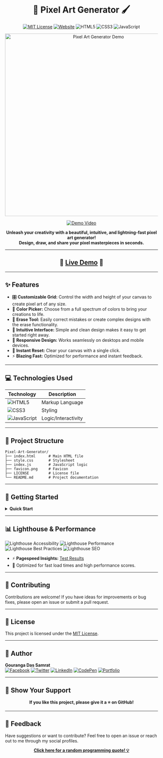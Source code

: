 <h1 align="center">🎨 Pixel Art Generator 🖌️</h1>

<p align="center">
  <a href="LICENSE"><img src="https://img.shields.io/badge/License-MIT-green.svg" alt="MIT License"></a>
  <a href="https://pixel-art-generator-liart.vercel.app/"><img src="https://img.shields.io/website?url=https%3A%2F%2Fpixel-art-generator-liart.vercel.app%2F" alt="Website"></a>
  <img src="https://img.shields.io/badge/HTML-5-orange?logo=html5" alt="HTML5">
  <img src="https://img.shields.io/badge/CSS-3-blue?logo=css3" alt="CSS3">
  <img src="https://img.shields.io/badge/JavaScript-ES6-yellow?logo=javascript" alt="JavaScript">
</p>

<p align="center">
  <img src="https://github.com/user-attachments/assets/4fcace8a-aed6-4904-a5a8-2459388eea42" alt="Pixel Art Generator Demo" width="600"/>
</p>

<p align="center">
  <a href="https://www.youtube.com/watch?v=dQw4w9WgXcQ" target="_blank"><img src="https://img.shields.io/badge/Demo%20Video-Watch%20Now-red?logo=youtube" alt="Demo Video"></a>
</p>

<p align="center">
  <b>Unleash your creativity with a beautiful, intuitive, and lightning-fast pixel art generator!<br>
  Design, draw, and share your pixel masterpieces in seconds.</b>
</p>

---

<h2 align="center">🌟 <a href="https://pixel-art-generator-liart.vercel.app/">Live Demo</a> 🌟</h2>

---

## ✨ Features

- 🎛️ <b>Customizable Grid:</b> Control the width and height of your canvas to create pixel art of any size.
- 🌈 <b>Color Picker:</b> Choose from a full spectrum of colors to bring your creations to life.
- 🧼 <b>Erase Tool:</b> Easily correct mistakes or create complex designs with the erase functionality.
- 🚀 <b>Intuitive Interface:</b> Simple and clean design makes it easy to get started right away.
- 📱 <b>Responsive Design:</b> Works seamlessly on desktops and mobile devices.
- 💾 <b>Instant Reset:</b> Clear your canvas with a single click.
- ⚡ <b>Blazing Fast:</b> Optimized for performance and instant feedback.

---

## 💻 Technologies Used

| Technology   | Description           |
| ------------|----------------------|
| <img src="https://img.shields.io/badge/HTML5-E34F26?logo=html5&logoColor=white" alt="HTML5"/> | Markup Language |
| <img src="https://img.shields.io/badge/CSS3-1572B6?logo=css3&logoColor=white" alt="CSS3"/> | Styling         |
| <img src="https://img.shields.io/badge/JavaScript-F7DF1E?logo=javascript&logoColor=black" alt="JavaScript"/> | Logic/Interactivity |

---

## 📁 Project Structure

```text
Pixel-Art-Generator/
├── index.html      # Main HTML file
├── style.css       # Stylesheet
├── index.js        # JavaScript logic
├── favicon.png     # Favicon
├── LICENSE         # License file
└── README.md       # Project documentation
```

---

## 🚀 Getting Started

<details>
<summary><b>Quick Start</b></summary>

1. <b>Clone the repository</b>

   ```bash
   git clone https://github.com/GourangaDasSamrat/Pixel-Art-Generator.git
   ```

2. <b>Open</b> <code>index.html</code> <b>in your web browser</b>
3. Use the sliders to adjust the grid width and height
4. Click <b>Create Grid</b> to generate the canvas
5. Select a color from the color picker
6. Click on the grid cells to draw
7. Use the erase tool to remove colors
8. Click <b>Clear Grid</b> to reset the canvas

Or simply try the <a href="https://pixel-art-generator-liart.vercel.app/">Live Demo</a>!

</details>

---

## 📊 Lighthouse & Performance

<p>
  <img src="https://img.shields.io/badge/accessibility-100%25-brightgreen?logo=lighthouse" alt="Lighthouse Accessibility"/>
  <img src="https://img.shields.io/badge/performance-100%25-brightgreen?logo=lighthouse" alt="Lighthouse Performance"/>
  <img src="https://img.shields.io/badge/best%20practices-100%25-brightgreen?logo=lighthouse" alt="Lighthouse Best Practices"/>
  <img src="https://img.shields.io/badge/SEO-100%25-brightgreen?logo=lighthouse" alt="Lighthouse SEO"/>
</p>

- ⚡ <b>Pagespeed Insights:</b> [Test Results](https://pagespeed.web.dev/analysis/https-pixel-art-generator-liart-vercel-app/)
- 🚀 Optimized for fast load times and high performance scores.

---

## 🤝 Contributing

Contributions are welcome! If you have ideas for improvements or bug fixes, please open an issue or submit a pull request.

---

## 📰 License

This project is licensed under the [MIT License](LICENSE).

---

## 👤 Author

<p>
  <b>Gouranga Das Samrat</b><br>
  <a href="https://www.facebook.com/gourangadassamrat"><img src="https://img.shields.io/badge/Facebook-1877F2?logo=facebook&logoColor=white" alt="Facebook"></a>
  <a href="https://x.com/gouranga_khulna"><img src="https://img.shields.io/badge/Twitter-1DA1F2?logo=twitter&logoColor=white" alt="Twitter"></a>
  <a href="https://bd.linkedin.com/in/gouranga-das-samrat-330311294"><img src="https://img.shields.io/badge/LinkedIn-0A66C2?logo=linkedin&logoColor=white" alt="LinkedIn"></a>
  <a href="https://codepen.io/gouranga-das-samrat"><img src="https://img.shields.io/badge/CodePen-000000?logo=codepen&logoColor=white" alt="CodePen"></a>
  <a href="https://gourangadassamrat.my.canva.site/"><img src="https://img.shields.io/badge/Portfolio-FF5722?logo=about-dot-me&logoColor=white" alt="Portfolio"></a>
</p>

---

## 🌟 Show Your Support

<p align="center">
  <b>If you like this project, please give it a ⭐ on GitHub!</b>
</p>

---

## 📢 Feedback

Have suggestions or want to contribute? Feel free to open an issue or reach out to me through my social profiles.

<p align="center">
  <b><a href="https://www.quotegarden.com/random-quote">Click here for a random programming quote! 💡</a></b>
</p>
